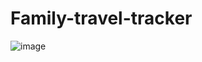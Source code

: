 # Family-travel-tracker

![image](https://github.com/user-attachments/assets/2c2616c4-db39-4bc6-909a-f44e83cccb08)


